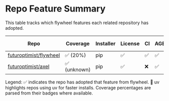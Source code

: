 # Repo Feature Summary

This table tracks which flywheel features each related repository has adopted.

| Repo | Coverage | Installer | License | CI | AGENTS.md | Code of Conduct | Contributing | Pre-commit |
| ---- | -------- | --------- | ------- | -- | --------- | --------------- | ------------ | ---------- |
| [futuroptimist/flywheel](https://github.com/futuroptimist/flywheel) | ✅ (20%) | pip | ✅ | ✅ | ✅ | ✅ | ✅ | ✅ |
| [futuroptimist/axel](https://github.com/futuroptimist/axel) | ✅ (unknown) | pip | ✅ | ❌ | ✅ | ❌ | ✅ | ✅ |

Legend: ✅ indicates the repo has adopted that feature from flywheel. 🚀 uv highlights repos using uv for faster installs. Coverage percentages are parsed from their badges where available.
